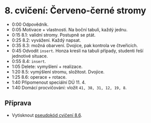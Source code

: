 # 8. cvičení: Červeno-černé stromy

* 0:00 Odpovědník.
* 0:05 Motivace + vlastnosti. Na boční tabuli, každý jednu.
* 0:15 8.1: validní stromy. Postupně se ptát.
* 0:25 8.2: vyvážení. Každý napsat.
* 0:35 8.3: možná obarvení. Dvojice, pak kontrola ve čtveřicích.
* 0:45 Odvodit `insert`. Honza kreslí na tabuli případy, studenti řeší jednotivé
       situace.
* 0:55 8.4: `insert`.
* 1:05 Delete: vymyšlení + realizace.
* 1:20 8.5: vymýšlení stromu, složitost. Dvojice.
* 1:25 8.6: operace + rotace.
* 1:40 Připomenout speciální DÚ 11. 4.
* 1:40 Domácí procvičování: vložit `41, 38, 31, 12, 19, 8`.

## Příprava

* Vytisknout [pseudokód cvičení 8.6](../aktivity/cv08/rotate).
